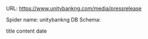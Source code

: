 URL: https://www.unitybankng.com/media/pressrelease

Spider name: unitybankng
DB Schema:

title
content
date